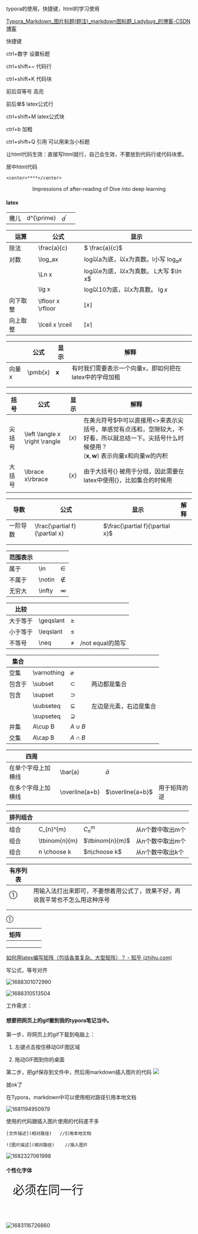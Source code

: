 typora的使用，快捷键，html的学习使用

[Typora_Markdown_图片标题(题注)_markdown图标题_Ladybug_的博客-CSDN博客](https://blog.csdn.net/m0_47098916/article/details/117827687)





快捷键

ctrl+数字    设置标题

ctrl+shift+~     代码行

ctrl+shift+K      代码块

前后双等号    高亮

前后单$          latex公式行

ctrl+shift+M   latex公式块

ctrl+b   加粗

ctrl+shift+Q   引用    可以用来当小标题



让html代码生效：直接写html就行，自己会生效，不要放到代码行或代码块里。

居中html代码

`<center>****</center>`

<center>Impressions of after-reading of Dive into deep learning</center>



#### latex

|      |            |              |      |
| ---- | ---------- | ------------ | ---- |
| 撇儿 | d^{\prime} | $d^{\prime}$ |      |



| 运算     | 公式              | 显示                                      |
| -------- | ----------------- | ----------------------------------------- |
| 除法     | \frac{a}{c}       | $ \frac{a}{c}$                            |
| 对数     | \log_ax           | log以a为底，以x为真数。l小写    $\log_ax$ |
|          | \Ln x             | log以e为底，以x为真数。 L大写     $\In x$ |
|          | \lg x             | log以10为底，以x为真数。       $\lg x$    |
| 向下取整 | \lfloor x \rfloor | $\lfloor x \rfloor$                       |
| 向上取整 | \lceil x \rceil   | $\lceil x \rceil$                         |

|       | 公式    | 显示      | 解释                                                   |
| ----- | ------- | --------- | ------------------------------------------------------ |
| 向量x | \pmb{x} | $\pmb{x}$ | 有时我们需要表示一个向量x，即如何把在latex中的字母加粗 |
|       |         |           |                                                        |
|       |         |           |                                                        |

| 括号   | 公式                           | 显示                             | 解释                                                         |
| ------ | ------------------------------ | -------------------------------- | ------------------------------------------------------------ |
| 尖括号 | \left \langle x \right \rangle | $\left \langle x \right \rangle$ | 在美元符号\$中可以直接用<>来表示尖括号，单感觉有点违和，空隙较大，不好看，所以就总结一下。尖括号什么时候使用？<br />$\left \langle \pmb{x},\pmb{w} \right \rangle$ 表示向量x和向量w的内积 |
| 大括号 | \lbrace x\rbrace               | $\lbrace x\rbrace$               | 由于大括号{} 被用于分组，因此需要在latex中使用{}，比如集合的时候用 |
|        |                                |                                  |                                                              |

| 导数     | 公式                          | 显示                            | 解释 |
| -------- | ----------------------------- | ------------------------------- | ---- |
| 一阶导数 | \frac{\partial f}{\partial x} | $\frac{\partial f}{\partial x}$ |      |
|          |                               |                                 |      |
|          |                               |                                 |      |



| 范围表示 |        |          |
| -------- | ------ | -------- |
| 属于     | \in    | $\in$    |
| 不属于   | \notin | $\notin$ |
| 无穷大   | \infty | $\infty$ |

| 比较     |           |             |                  |
| -------- | --------- | ----------- | ---------------- |
| 大于等于 | \geqslant | $\geqslant$ |                  |
| 小于等于 | \leqslant | $\leqslant$ |                  |
| 不等号   | \neq      | $\neq$      | /not equal的简写 |

| 集合   |             |               |                        |
| ------ | ----------- | ------------- | ---------------------- |
| 空集   | \varnothing | $\varnothing$ |                        |
| 包含于 | \subset     | $\subset$     | 两边都是集合           |
| 包含   | \supset     | $\supset$     |                        |
|        | \subseteq   | $\subseteq$   | 左边是元素，右边是集合 |
|        | \supseteq   | $\supseteq$   |                        |
| 并集   | A\cup B     | $A\cup B$     |                        |
| 交集   | A\cap B     | $A\cap B$     |                        |



| 四周               |                |                  |              |
| ------------------ | -------------- | ---------------- | ------------ |
| 在单个字母上加横线 | \bar{a}        | $\bar{a}$        |              |
| 在多个字母上加横线 | \overline{a+b} | $\overline{a+b}$ | 用于矩阵的逆 |
|                    |                |                  |              |

| 排列组合 |               |                 |                  |
| -------- | ------------- | --------------- | ---------------- |
| 组合     | C_{n}^{m}     | $C_{n}^{m}$     | 从n个数中取出m个 |
| 组合     | \tbinom{n}{m} | $\tbinom{n}{m}$ | 从n个数中取出m个 |
| 组合     | n \choose k   | $n\choose k$    | 从n个数中取出k个 |

| 有序列表 |                                                              |      |
| -------- | ------------------------------------------------------------ | ---- |
| ①        | 用输入法打出来即可，不要想着用公式了，效果不好，再说我平常也不怎么用这种序号 |      |
|          |                                                              |      |
|          |                                                              |      |



①



| 矩阵 |      |      |      |
| ---- | ---- | ---- | ---- |
|      |      |      |      |
|      |      |      |      |
|      |      |      |      |

[如何用latex编写矩阵（包括各类复杂、大型矩阵）？ - 知乎 (zhihu.com)](https://zhuanlan.zhihu.com/p/266267223)



写公式，等号对齐

![1688301072990](typora的使用，快捷键，html的学习使用.assets/1688301072990.png)



![1688310513504](typora的使用，快捷键，html的学习使用.assets/1688310513504.png)









工作需求：

#### 想要把网页上的gif搬到我的typora笔记当中。

第一步，将网页上的gif下载到电脑上：

1. 左键点击按住移动GIF图区域

2. 拖动GIF图到你的桌面

第二步，把gif保存到文件中，然后用markdown插入图片的代码 ![](图片路径)

就ok了



在Typora，markdown中可以使用相对路径引用本地文档

![1681194950979](typora的使用，快捷键，html的学习使用.assets/1681194950979.png)

使用的代码跟插入图片使用的代码差不多

```
[文件描述](相对路径)   //引用本地文档
```

```
![图片描述](相对路径)    //插入图片
```



![1682327061998](typora的使用，快捷键，html的学习使用.assets/1682327061998.png)







#### 个性化字体

<font size=6>  必须在同一行 

 </font>

![1683116726660](typora的使用，快捷键，html的学习使用.assets/1683116726660.png)











